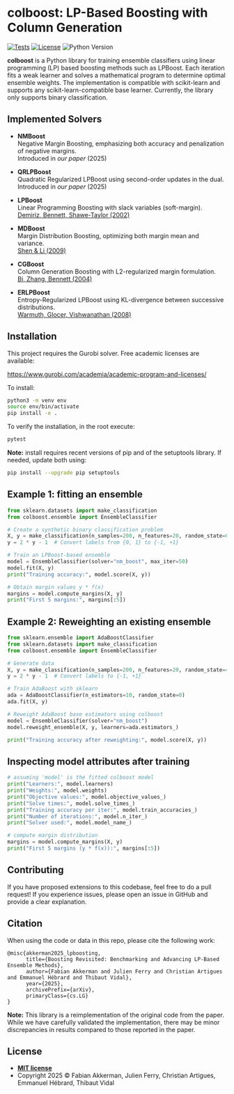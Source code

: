 # colboost: LP-Based Boosting with Column Generation

[![Tests](https://github.com/frakkerman/colboost/actions/workflows/test.yml/badge.svg)](https://github.com/frakkerman/colboost/actions/workflows/test.yml)
[![License](https://img.shields.io/github/license/frakkerman/colboost)](https://github.com/frakkerman/colboost/blob/master/LICENSE)
![Python Version](https://img.shields.io/badge/python-%3E=3.11-blue)


**colboost** is a Python library for training ensemble classifiers using linear programming (LP) based boosting methods such as LPBoost. Each iteration fits a weak learner and solves a mathematical program to determine optimal ensemble weights. The implementation is compatible with scikit-learn and supports any scikit-learn-compatible base learner. Currently, the library only supports binary classification.

## Implemented Solvers

- **NMBoost**  
  Negative Margin Boosting, emphasizing both accuracy and penalization of negative margins.  
  Introduced in *our paper* (2025)

- **QRLPBoost**  
  Quadratic Regularized LPBoost using second-order updates in the dual.  
  Introduced in *our paper* (2025)

- **LPBoost**  
  Linear Programming Boosting with slack variables (soft-margin).  
  [Demiriz, Bennett, Shawe-Taylor (2002)](http://dx.doi.org/10.1023/A:1012470815092)

- **MDBoost**  
  Margin Distribution Boosting, optimizing both margin mean and variance.  
  [Shen & Li (2009)](https://doi.org/10.1109/TNN.2010.2040484)

- **CGBoost**  
  Column Generation Boosting with L2-regularized margin formulation.  
  [Bi, Zhang, Bennett (2004)](https://doi.org/10.1145/1014052.1014113)

- **ERLPBoost**  
  Entropy-Regularized LPBoost using KL-divergence between successive distributions.  
  [Warmuth, Glocer, Vishwanathan (2008)](https://doi.org/10.1007/978-3-540-87987-9_23)


## Installation

This project requires the Gurobi solver. Free academic licenses are available:

https://www.gurobi.com/academia/academic-program-and-licenses/

To install:

```bash
python3 -m venv env
source env/bin/activate
pip install -e .
```

To verify the installation, in the root execute:

```bash
pytest
```

**Note:** install requires recent versions of pip and of the setuptools library. If needed, update both using:

```bash
pip install --upgrade pip setuptools
```

## Example 1: fitting an ensemble

```python
from sklearn.datasets import make_classification
from colboost.ensemble import EnsembleClassifier

# Create a synthetic binary classification problem
X, y = make_classification(n_samples=200, n_features=20, random_state=0)
y = 2 * y - 1  # Convert labels from {0, 1} to {-1, +1}

# Train an LPBoost-based ensemble
model = EnsembleClassifier(solver="nm_boost", max_iter=50)
model.fit(X, y)
print("Training accuracy:", model.score(X, y))

# Obtain margin values y * f(x)
margins = model.compute_margins(X, y)
print("First 5 margins:", margins[:5])

```

## Example 2: Reweighting an existing ensemble

```python
from sklearn.ensemble import AdaBoostClassifier
from sklearn.datasets import make_classification
from colboost.ensemble import EnsembleClassifier

# Generate data
X, y = make_classification(n_samples=200, n_features=20, random_state=42)
y = 2 * y - 1  # Convert labels to {-1, +1}

# Train AdaBoost with sklearn
ada = AdaBoostClassifier(n_estimators=10, random_state=0)
ada.fit(X, y)

# Reweight AdaBoost base estimators using colboost
model = EnsembleClassifier(solver="nm_boost")
model.reweight_ensemble(X, y, learners=ada.estimators_)

print("Training accuracy after reweighting:", model.score(X, y))
```

## Inspecting model attributes after training

```python
# assuming 'model' is the fitted colboost model
print("Learners:", model.learners) 
print("Weights:", model.weights) 
print("Objective values:", model.objective_values_)
print("Solve times:", model.solve_times_)    
print("Training accuracy per iter:", model.train_accuracies_)
print("Number of iterations:", model.n_iter_)
print("Solver used:", model.model_name_)

# compute margin distribution
margins = model.compute_margins(X, y)
print("First 5 margins (y * f(x)):", margins[:5])
```

## Contributing

If you have proposed extensions to this codebase, feel free to do a pull request! If you experience issues, please open an issue in GitHub and provide a clear explanation.

## Citation

When using the code or data in this repo, please cite the following work:

```
@misc{akkerman2025_lpboosting,
      title={Boosting Revisited: Benchmarking and Advancing LP-Based Ensemble Methods}, 
      author={Fabian Akkerman and Julien Ferry and Christian Artigues and Emmanuel Hébrard and Thibaut Vidal},
      year={2025},
      archivePrefix={arXiv},
      primaryClass={cs.LG}
}
```

**Note:** This library is a reimplementation of the original code from the paper. While we have carefully validated the implementation, there may be minor discrepancies in results compared to those reported in the paper.

## License

- **[MIT license](http://opensource.org/licenses/mit-license.php)**
- Copyright 2025 © Fabian Akkerman, Julien Ferry, Christian Artigues, Emmanuel Hébrard, Thibaut Vidal
